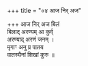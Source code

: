 +++
title = "०४ आज निर् अज"

+++
आज निर् अज बिलं  
बिलाद् अरण्यम् आ कुर्व्  
अरण्याद् अरणं जनम् ।  
मृगाꣳ अनु प्र पातय  
वातस्यैनां शिखां कुरु ॥